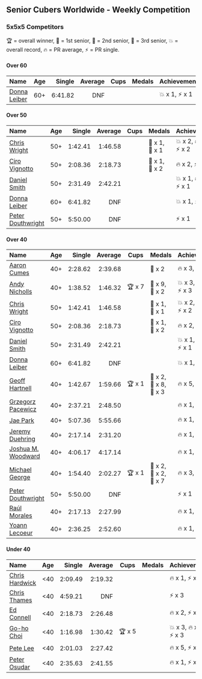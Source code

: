 ## Senior Cubers Worldwide - Weekly Competition
### 5x5x5 Competitors

🏆 = overall winner, 🥇 = 1st senior, 🥈 = 2nd senior, 🥉 = 3rd senior, 💥 = overall record, 🔥 = PR average, ⚡ = PR single.

#### Over 60

| Name | Age | Single | Average | Cups | Medals | Achievements |
| :-- | :--: | --: | --: | :--: | :-- | :-- |
| [Donna Leiber](../../persons/donna_leiber/555.md) | 60+ | 6:41.82 | DNF |  |  | <span style="white-space: nowrap">💥 x 1</span>, <span style="white-space: nowrap">⚡ x 1</span> |

#### Over 50

| Name | Age | Single | Average | Cups | Medals | Achievements |
| :-- | :--: | --: | --: | :--: | :-- | :-- |
| [Chris Wright](../../persons/chris_wright/555.md) | 50+ | 1:42.41 | 1:46.58 |  | <span style="white-space: nowrap">🥇 x 1</span>, <span style="white-space: nowrap">🥈 x 1</span> | <span style="white-space: nowrap">💥 x 2</span>, <span style="white-space: nowrap">🔥 x 1</span>, <span style="white-space: nowrap">⚡ x 2</span> |
| [Ciro Vignotto](../../persons/ciro_vignotto/555.md) | 50+ | 2:08.36 | 2:18.73 |  | <span style="white-space: nowrap">🥈 x 1</span>, <span style="white-space: nowrap">🥉 x 2</span> | <span style="white-space: nowrap">🔥 x 2</span>, <span style="white-space: nowrap">⚡ x 3</span> |
| [Daniel Smith](../../persons/daniel_smith/555.md) | 50+ | 2:31.49 | 2:42.21 |  |  | <span style="white-space: nowrap">💥 x 1</span>, <span style="white-space: nowrap">🔥 x 1</span>, <span style="white-space: nowrap">⚡ x 1</span> |
| [Donna Leiber](../../persons/donna_leiber/555.md) | 60+ | 6:41.82 | DNF |  |  | <span style="white-space: nowrap">💥 x 1</span>, <span style="white-space: nowrap">⚡ x 1</span> |
| [Peter Douthwright](../../persons/peter_douthwright/555.md) | 50+ | 5:50.00 | DNF |  |  | <span style="white-space: nowrap">⚡ x 1</span> |

#### Over 40

| Name | Age | Single | Average | Cups | Medals | Achievements |
| :-- | :--: | --: | --: | :--: | :-- | :-- |
| [Aaron Cumes](../../persons/aaron_cumes/555.md) | 40+ | 2:28.62 | 2:39.68 |  | <span style="white-space: nowrap">🥉 x 2</span> | <span style="white-space: nowrap">🔥 x 3</span>, <span style="white-space: nowrap">⚡ x 2</span> |
| [Andy Nicholls](../../persons/andy_nicholls/555.md) | 40+ | 1:38.52 | 1:46.32 | <span style="white-space: nowrap">🏆 x 7</span> | <span style="white-space: nowrap">🥇 x 9</span>, <span style="white-space: nowrap">🥈 x 2</span> | <span style="white-space: nowrap">💥 x 3</span>, <span style="white-space: nowrap">🔥 x 2</span>, <span style="white-space: nowrap">⚡ x 3</span> |
| [Chris Wright](../../persons/chris_wright/555.md) | 50+ | 1:42.41 | 1:46.58 |  | <span style="white-space: nowrap">🥇 x 1</span>, <span style="white-space: nowrap">🥈 x 1</span> | <span style="white-space: nowrap">💥 x 2</span>, <span style="white-space: nowrap">🔥 x 1</span>, <span style="white-space: nowrap">⚡ x 2</span> |
| [Ciro Vignotto](../../persons/ciro_vignotto/555.md) | 50+ | 2:08.36 | 2:18.73 |  | <span style="white-space: nowrap">🥈 x 1</span>, <span style="white-space: nowrap">🥉 x 2</span> | <span style="white-space: nowrap">🔥 x 2</span>, <span style="white-space: nowrap">⚡ x 3</span> |
| [Daniel Smith](../../persons/daniel_smith/555.md) | 50+ | 2:31.49 | 2:42.21 |  |  | <span style="white-space: nowrap">💥 x 1</span>, <span style="white-space: nowrap">🔥 x 1</span>, <span style="white-space: nowrap">⚡ x 1</span> |
| [Donna Leiber](../../persons/donna_leiber/555.md) | 60+ | 6:41.82 | DNF |  |  | <span style="white-space: nowrap">💥 x 1</span>, <span style="white-space: nowrap">⚡ x 1</span> |
| [Geoff Hartnell](../../persons/geoff_hartnell/555.md) | 40+ | 1:42.67 | 1:59.66 | <span style="white-space: nowrap">🏆 x 1</span> | <span style="white-space: nowrap">🥇 x 2</span>, <span style="white-space: nowrap">🥈 x 8</span>, <span style="white-space: nowrap">🥉 x 3</span> | <span style="white-space: nowrap">🔥 x 5</span>, <span style="white-space: nowrap">⚡ x 4</span> |
| [Grzegorz Pacewicz](../../persons/grzegorz_pacewicz/555.md) | 40+ | 2:37.21 | 2:48.50 |  |  | <span style="white-space: nowrap">🔥 x 1</span>, <span style="white-space: nowrap">⚡ x 1</span> |
| [Jae Park](../../persons/jae_park/555.md) | 40+ | 5:07.36 | 5:55.66 |  |  | <span style="white-space: nowrap">🔥 x 1</span>, <span style="white-space: nowrap">⚡ x 3</span> |
| [Jeremy Duehring](../../persons/jeremy_duehring/555.md) | 40+ | 2:17.14 | 2:31.20 |  |  | <span style="white-space: nowrap">🔥 x 1</span>, <span style="white-space: nowrap">⚡ x 1</span> |
| [Joshua M. Woodward](../../persons/joshua_m_woodward/555.md) | 40+ | 4:06.17 | 4:17.14 |  |  | <span style="white-space: nowrap">🔥 x 1</span>, <span style="white-space: nowrap">⚡ x 1</span> |
| [Michael George](../../persons/michael_george/555.md) | 40+ | 1:54.40 | 2:02.27 | <span style="white-space: nowrap">🏆 x 1</span> | <span style="white-space: nowrap">🥇 x 2</span>, <span style="white-space: nowrap">🥈 x 2</span>, <span style="white-space: nowrap">🥉 x 7</span> | <span style="white-space: nowrap">🔥 x 3</span>, <span style="white-space: nowrap">⚡ x 2</span> |
| [Peter Douthwright](../../persons/peter_douthwright/555.md) | 50+ | 5:50.00 | DNF |  |  | <span style="white-space: nowrap">⚡ x 1</span> |
| [Raúl Morales](../../persons/raul_morales/555.md) | 40+ | 2:17.13 | 2:27.99 |  |  | <span style="white-space: nowrap">🔥 x 1</span>, <span style="white-space: nowrap">⚡ x 1</span> |
| [Yoann Lecoeur](../../persons/yoann_lecoeur/555.md) | 40+ | 2:36.25 | 2:52.60 |  |  | <span style="white-space: nowrap">🔥 x 1</span>, <span style="white-space: nowrap">⚡ x 1</span> |

#### Under 40

| Name | Age | Single | Average | Cups | Medals | Achievements |
| :-- | :--: | --: | --: | :--: | :-- | :-- |
| [Chris Hardwick](../../persons/chris_hardwick/555.md) | <40 | 2:09.49 | 2:19.32 |  |  | <span style="white-space: nowrap">🔥 x 1</span>, <span style="white-space: nowrap">⚡ x 1</span> |
| [Chris Thames](../../persons/chris_thames/555.md) | <40 | 4:59.21 | DNF |  |  | <span style="white-space: nowrap">⚡ x 3</span> |
| [Ed Connell](../../persons/ed_connell/555.md) | <40 | 2:18.73 | 2:26.48 |  |  | <span style="white-space: nowrap">🔥 x 2</span>, <span style="white-space: nowrap">⚡ x 2</span> |
| [Go-ho Choi](../../persons/go_ho_choi/555.md) | <40 | 1:16.98 | 1:30.42 | <span style="white-space: nowrap">🏆 x 5</span> |  | <span style="white-space: nowrap">💥 x 3</span>, <span style="white-space: nowrap">🔥 x 1</span>, <span style="white-space: nowrap">⚡ x 3</span> |
| [Pete Lee](../../persons/pete_lee/555.md) | <40 | 2:01.03 | 2:27.42 |  |  | <span style="white-space: nowrap">🔥 x 5</span>, <span style="white-space: nowrap">⚡ x 4</span> |
| [Peter Osudar](../../persons/peter_osudar/555.md) | <40 | 2:35.63 | 2:41.55 |  |  | <span style="white-space: nowrap">🔥 x 1</span>, <span style="white-space: nowrap">⚡ x 1</span> |


<!-- Global site tag (gtag.js) - Google Analytics -->
<script async src="https://www.googletagmanager.com/gtag/js?id=UA-86348435-3"></script>
<script>window.dataLayer = window.dataLayer || []; function gtag() {dataLayer.push(arguments);} gtag('js', new Date()); gtag('config', 'UA-86348435-3');</script>
